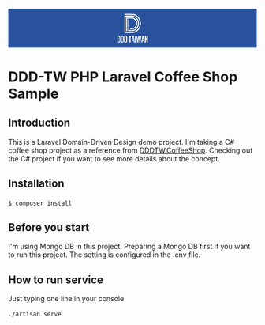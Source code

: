 ![image](https://github.com/justericgg/dddtw-laravel-coffee-shop/blob/master/resources/images/logo_size_invert.jpg)

# DDD-TW PHP Laravel Coffee Shop Sample

## Introduction

This is a Laravel Domain-Driven Design demo project. I'm taking a C# coffee shop project as a reference from [DDDTW.CoffeeShop](https://github.com/ArthurChang01/DDDTW.CoffeeShop).
Checking out the C# project if you want to see more details about the concept.

## Installation

```$ composer install```

## Before you start

I'm using Mongo DB in this project. Preparing a Mongo DB first if you want to run this project. The setting is configured in the .env file.

## How to run service

Just typing one line in your console

```
./artisan serve
```